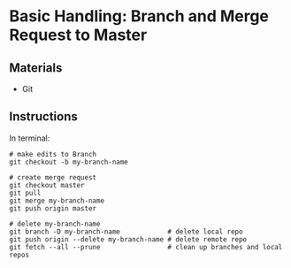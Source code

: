 # Basic Handling: Branch and Merge Request to Master

## Materials
* Git

## Instructions
In terminal:

```
# make edits to Branch
git checkout -b my-branch-name

# create merge request
git checkout master
git pull
git merge my-branch-name
git push origin master

# delete my-branch-name
git branch -D my-branch-name            # delete local repo
git push origin --delete my-branch-name # delete remote repo
git fetch --all --prune                 # clean up branches and local repos
```
